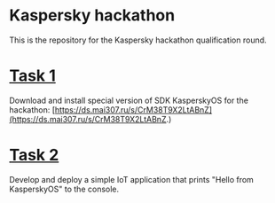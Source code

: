# Kaspersky hackathon 

This is the repository for the Kaspersky hackathon qualification round.

# [Task 1](./task1/readme.md)

Download and install special version of SDK KasperskyOS for the hackathon: [https://ds.mai307.ru/s/CrM38T9X2LtABnZ](https://ds.mai307.ru/s/CrM38T9X2LtABnZ.)

# [Task 2](./task2/readme.md)

Develop and deploy a simple IoT application that prints "Hello from KasperskyOS" to the console.

